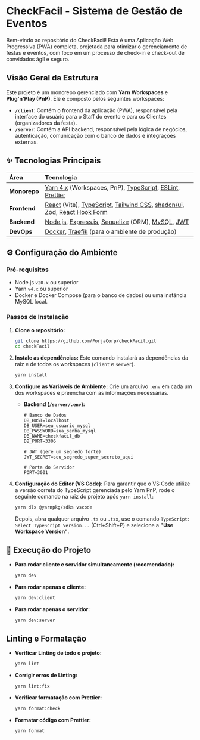 # CheckFacil - Sistema de Gestão de Eventos

Bem-vindo ao repositório do CheckFacil! Esta é uma Aplicação Web Progressiva (PWA) completa, projetada para otimizar o gerenciamento de festas e eventos, com foco em um processo de check-in e check-out de convidados ágil e seguro.

## Visão Geral da Estrutura

Este projeto é um monorepo gerenciado com **Yarn Workspaces** e **Plug'n'Play (PnP)**. Ele é composto pelos seguintes workspaces:

* **`/client`**: Contém o frontend da aplicação (PWA), responsável pela interface do usuário para o Staff do evento e para os Clientes (organizadores da festa).
* **`/server`**: Contém a API backend, responsável pela lógica de negócios, autenticação, comunicação com o banco de dados e integrações externas.

## ✨ Tecnologias Principais

| Área          | Tecnologia                                                                                                                                                                                                            |
| :------------ | :-------------------------------------------------------------------------------------------------------------------------------------------------------------------------------------------------------------------- |
| **Monorepo** | [Yarn 4.x](https://yarnpkg.com/) (Workspaces, PnP), [TypeScript](https://www.typescriptlang.org/), [ESLint](https://eslint.org/), [Prettier](https://prettier.io/)                                                        |
| **Frontend** | [React](https://react.dev/) (Vite), [TypeScript](https://www.typescriptlang.org/), [Tailwind CSS](https://tailwindcss.com/), [shadcn/ui](https://ui.shadcn.com/), [Zod](https://zod.dev/), [React Hook Form](https://react-hook-form.com/) |
| **Backend** | [Node.js](https://nodejs.org/), [Express.js](https://expressjs.com/), [Sequelize](https://sequelize.org/) (ORM), [MySQL](https://www.mysql.com/), [JWT](https://jwt.io/)                                                  |
| **DevOps** | [Docker](https://www.docker.com/), [Traefik](https://traefik.io/traefik/) (para o ambiente de produção)                                                                                                                  |

## ⚙️ Configuração do Ambiente

### Pré-requisitos

* Node.js `v20.x` ou superior
* Yarn `v4.x` ou superior
* Docker e Docker Compose (para o banco de dados) ou uma instância MySQL local.

### Passos de Instalação

1. **Clone o repositório:**

    ```bash
    git clone https://github.com/ForjaCorp/checkFacil.git
    cd checkFacil
    ```

2. **Instale as dependências:**
    Este comando instalará as dependências da raiz e de todos os workspaces (`client` e `server`).

    ```bash
    yarn install
    ```

3. **Configure as Variáveis de Ambiente:**
    Crie um arquivo `.env` em cada um dos workspaces e preencha com as informações necessárias.

    * **Backend (`/server/.env`):**

        ```env
        # Banco de Dados
        DB_HOST=localhost
        DB_USER=seu_usuario_mysql
        DB_PASSWORD=sua_senha_mysql
        DB_NAME=checkfacil_db
        DB_PORT=3306

        # JWT (gere um segredo forte)
        JWT_SECRET=seu_segredo_super_secreto_aqui

        # Porta do Servidor
        PORT=3001
        ```

4. **Configuração do Editor (VS Code):**
    Para garantir que o VS Code utilize a versão correta do TypeScript gerenciada pelo Yarn PnP, rode o seguinte comando na raiz do projeto após `yarn install`:

    ```bash
    yarn dlx @yarnpkg/sdks vscode
    ```

    Depois, abra qualquer arquivo `.ts` ou `.tsx`, use o comando `TypeScript: Select TypeScript Version...` (Ctrl+Shift+P) e selecione a **"Use Workspace Version"**.

## 🚀 Execução do Projeto

* **Para rodar cliente e servidor simultaneamente (recomendado):**

    ```bash
    yarn dev
    ```

* **Para rodar apenas o cliente:**

    ```bash
    yarn dev:client
    ```

* **Para rodar apenas o servidor:**

    ```bash
    yarn dev:server
    ```

## Linting e Formatação

* **Verificar Linting de todo o projeto:**

    ```bash
    yarn lint
    ```

* **Corrigir erros de Linting:**

    ```bash
    yarn lint:fix
    ```

* **Verificar formatação com Prettier:**

    ```bash
    yarn format:check
    ```

* **Formatar código com Prettier:**

    ```bash
    yarn format
    ```
